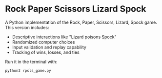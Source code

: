 # Rock Paper Scissors Lizard Spock

A Python implementation of the Rock, Paper, Scissors, Lizard, Spock game. This version includes:

- Descriptive interactions like "Lizard poisons Spock"
- Randomized computer choices
- Input validation and replay capability
- Tracking of wins, losses, and ties

Run it in the terminal with:

```bash
python3 rpsls_game.py
```